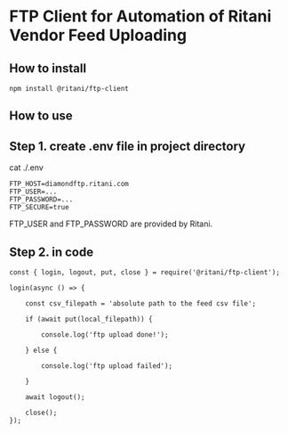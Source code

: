 # FTP Client for Automation of Ritani Vendor Feed Uploading

## How to install

    npm install @ritani/ftp-client

## How to use

## Step 1. create .env file in project directory

cat ./.env

    FTP_HOST=diamondftp.ritani.com
    FTP_USER=...
    FTP_PASSWORD=...
    FTP_SECURE=true

FTP_USER and FTP_PASSWORD are provided by Ritani.

## Step 2. in code

    const { login, logout, put, close } = require('@ritani/ftp-client');

    login(async () => {

        const csv_filepath = 'absolute path to the feed csv file';

        if (await put(local_filepath)) {

            console.log('ftp upload done!');

        } else {

            console.log('ftp upload failed');

        }

        await logout();

        close();
    });
